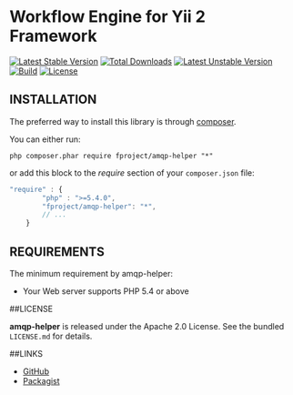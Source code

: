 # Workflow Engine for Yii 2 Framework
[![Latest Stable Version](https://poser.pugx.org/fproject/amqp-helper/v/stable)](https://packagist.org/packages/fproject/amqp-helper)
[![Total Downloads](https://poser.pugx.org/fproject/amqp-helper/downloads)](https://packagist.org/packages/fproject/amqp-helper)
[![Latest Unstable Version](https://poser.pugx.org/fproject/amqp-helper/v/unstable)](https://packagist.org/packages/fproject/amqp-helper)
[![Build](https://travis-ci.org/fproject/amqp-helper.svg?branch=master)](https://travis-ci.org/fproject/amqp-helper)
[![License](https://poser.pugx.org/fproject/amqp-helper/license)](https://packagist.org/packages/fproject/amqp-helper)

## INSTALLATION

The preferred way to install this library is through [composer](http://getcomposer.org/download/).

You can either run:
```
php composer.phar require fproject/amqp-helper "*"
```

or add this block to the *require* section of your `composer.json` file:
```javascript
"require" : {
		"php" : ">=5.4.0",
		"fproject/amqp-helper": "*",
		// ...
	}
```

## REQUIREMENTS

The minimum requirement by amqp-helper:
- Your Web server supports PHP 5.4 or above


##LICENSE


**amqp-helper** is released under the Apache 2.0 License. See the bundled `LICENSE.md` for details.

##LINKS

- [GitHub](https://github.com/fproject/amqp-helper)
- [Packagist](https://packagist.org/packages/fproject/amqp-helper)
